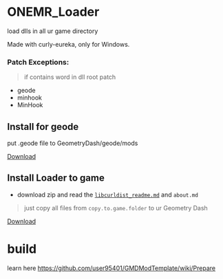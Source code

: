 # ONEMR_Loader

load dlls in all ur game directory

Made with curly-eureka, only for Windows.

### Patch Exceptions:
> if contains word in dll root patch
- geode
- minhook
- MinHook

## Install for geode
put .geode file to GeometryDash/geode/mods

[Download](geode/release/user95401.ONEMR_Loader.geode)

## Install Loader to game
- download zip and read the [`libcurldist_readme.md`](libcurldist_readme.md) and `about.md`
>just copy all files from `copy.to.game.folder` to ur Geometry Dash

[Download](ONEMR_Loader_dist.zip)

# build
learn here https://github.com/user95401/GMDModTemplate/wiki/Prepare
